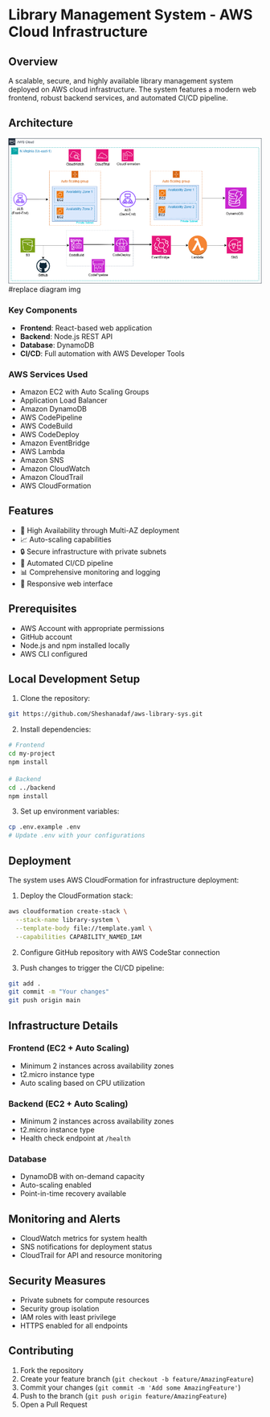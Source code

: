 # Library Management System - AWS Cloud Infrastructure

## Overview
A scalable, secure, and highly available library management system deployed on AWS cloud infrastructure. The system features a modern web frontend, robust backend services, and automated CI/CD pipeline.

## Architecture
![Architecture Diagram](corrected.png) #replace diagram img

### Key Components
- **Frontend**: React-based web application
- **Backend**: Node.js REST API
- **Database**: DynamoDB
- **CI/CD**: Full automation with AWS Developer Tools

### AWS Services Used
- Amazon EC2 with Auto Scaling Groups
- Application Load Balancer
- Amazon DynamoDB
- AWS CodePipeline
- AWS CodeBuild
- AWS CodeDeploy
- Amazon EventBridge
- AWS Lambda
- Amazon SNS
- Amazon CloudWatch
- Amazon CloudTrail
- AWS CloudFormation

## Features
- 🔄 High Availability through Multi-AZ deployment
- 📈 Auto-scaling capabilities
- 🔒 Secure infrastructure with private subnets
- 🚀 Automated CI/CD pipeline
- 📊 Comprehensive monitoring and logging
- 📱 Responsive web interface

## Prerequisites
- AWS Account with appropriate permissions
- GitHub account
- Node.js and npm installed locally
- AWS CLI configured

## Local Development Setup
1. Clone the repository:
```bash
git https://github.com/Sheshanadaf/aws-library-sys.git
```

2. Install dependencies:
```bash
# Frontend
cd my-project
npm install

# Backend
cd ../backend
npm install
```

3. Set up environment variables:
```bash
cp .env.example .env
# Update .env with your configurations
```

## Deployment
The system uses AWS CloudFormation for infrastructure deployment:

1. Deploy the CloudFormation stack:
```bash
aws cloudformation create-stack \
  --stack-name library-system \
  --template-body file://template.yaml \
  --capabilities CAPABILITY_NAMED_IAM
```

2. Configure GitHub repository with AWS CodeStar connection

3. Push changes to trigger the CI/CD pipeline:
```bash
git add .
git commit -m "Your changes"
git push origin main
```

## Infrastructure Details

### Frontend (EC2 + Auto Scaling)
- Minimum 2 instances across availability zones
- t2.micro instance type
- Auto scaling based on CPU utilization

### Backend (EC2 + Auto Scaling)
- Minimum 2 instances across availability zones
- t2.micro instance type
- Health check endpoint at `/health`

### Database
- DynamoDB with on-demand capacity
- Auto-scaling enabled
- Point-in-time recovery available

## Monitoring and Alerts
- CloudWatch metrics for system health
- SNS notifications for deployment status
- CloudTrail for API and resource monitoring

## Security Measures
- Private subnets for compute resources
- Security group isolation
- IAM roles with least privilege
- HTTPS enabled for all endpoints

## Contributing
1. Fork the repository
2. Create your feature branch (`git checkout -b feature/AmazingFeature`)
3. Commit your changes (`git commit -m 'Add some AmazingFeature'`)
4. Push to the branch (`git push origin feature/AmazingFeature`)
5. Open a Pull Request
